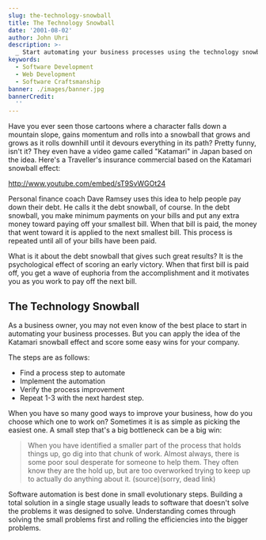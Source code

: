 ```yaml
---
slug: the-technology-snowball
title: The Technology Snowball
date: '2001-08-02'
author: John Uhri
description: >-
  _ Start automating your business processes using the technology snowball. _
keywords:
  - Software Development
  - Web Development
  - Software Craftsmanship
banner: ./images/banner.jpg
bannerCredit:
  ''
---
```

Have you ever seen those cartoons where a character falls down a mountain slope, gains momentum and rolls into a snowball that grows and grows as it rolls downhill until it devours everything in its path? Pretty funny, isn't it? They even have a video game called "Katamari" in Japan based on the idea. Here's a Traveller's insurance commercial based on the Katamari snowball effect:

http://www.youtube.com/embed/sT9SvWGOt24

Personal finance coach Dave Ramsey uses this idea to help people pay down their debt. He calls it the debt snowball, of course. In the debt snowball, you make minimum payments on your bills and put any extra money toward paying off your smallest bill. When that bill is paid, the money that went toward it is applied to the next smallest bill. This process is repeated until all of your bills have been paid.

What is it about the debt snowball that gives such great results? It is the psychological effect of scoring an early victory. When that first bill is paid off, you get a wave of euphoria from the accomplishment and it motivates you as you work to pay off the next bill.

## The Technology Snowball

As a business owner, you may not even know of the best place to start in automating your business processes. But you can apply the idea of the Katamari snowball effect and score some easy wins for your company.

The steps are as follows:

* Find a process step to automate
* Implement the automation
* Verify the process improvement
* Repeat 1-3 with the next hardest step.

When you have so many good ways to improve your business, how do you choose which one to work on? Sometimes it is as simple as picking the easiest one. A small step that's a big bottleneck can be a big win:

> When you have identified a smaller part of the process that holds things up, go dig into that chunk of work. Almost always, there is some poor soul desperate for someone to help them. They often know they are the hold up, but are too overworked trying to keep up to actually do anything about it. (source)(sorry, dead link)

Software automation is best done in small evolutionary steps. Building a total solution in a single stage usually leads to software that doesn't solve the problems it was designed to solve. Understanding comes through solving the small problems first and rolling the efficiencies into the bigger problems.